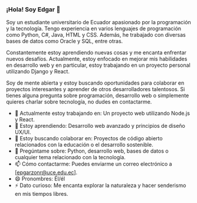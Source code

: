 ### ¡Hola! Soy Edgar 👋

Soy un estudiante universitario de Ecuador apasionado por la programación y la tecnología. Tengo experiencia en varios lenguajes de programación como Python, C#, Java, HTML y CSS. Además, he trabajado con diversas bases de datos como Oracle y SQL, entre otras.

Constantemente estoy aprendiendo nuevas cosas y me encanta enfrentar nuevos desafíos. Actualmente, estoy enfocado en mejorar mis habilidades en desarrollo web y en particular, estoy trabajando en un proyecto personal utilizando Django y React.

Soy de mente abierta y estoy buscando oportunidades para colaborar en proyectos interesantes y aprender de otros desarrolladores talentosos. Si tienes alguna pregunta sobre programación, desarrollo web o simplemente quieres charlar sobre tecnología, no dudes en contactarme.

- 🔭 Actualmente estoy trabajando en: Un proyecto web utilizando Node.js y React.
- 🌱 Estoy aprendiendo: Desarrollo web avanzado y principios de diseño UX/UI.
- 👯 Estoy buscando colaborar en: Proyectos de código abierto relacionados con la educación o el desarrollo sostenible.
- 💬 Pregúntame sobre: Python, desarrollo web, bases de datos o cualquier tema relacionado con la tecnología.
- 📫 Cómo contactarme: Puedes enviarme un correo electrónico a [epgarzonr@uce.edu.ec].
- 😄 Pronombres: Él/él
- ⚡ Dato curioso: Me encanta explorar la naturaleza y hacer senderismo en mis tiempos libres.
